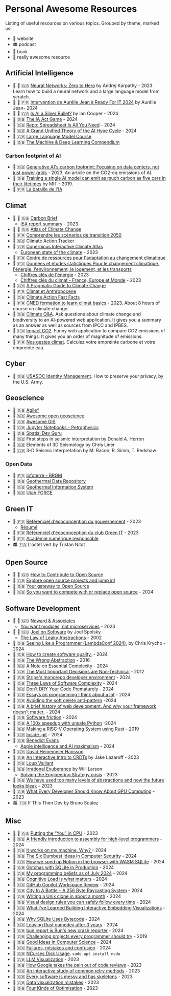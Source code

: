 # Personal Awesome Resources
Listing of useful resources on various topics.
Grouped by theme, marked as:
- :link:      website
- :radio:     podcast
- :blue_book: book
- :gem:       really awesome resource

## Artificial Intelligence
- :gem: :link:      :uk: [Neural Networks: Zero to Hero](https://github.com/karpathy/nn-zero-to-hero) by Andrej Karpathy - 2023. Learn how to build a neural network and a large language model from scratch.
- :gem: :link:      :fr: [Intervention de Aurélie Jean à Ready For IT 2024](https://www.youtube.com/watch?v=P0tKJigWj9Y) by Aurélie Jean- 2024
- :gem: :link:      :uk: [Is AI a Silver Bullet?](https://ian-cooper.writeas.com/is-ai-a-silver-bullet) by Ian Cooper - 2024
- :link:            :uk: [The IA Act Game](https://www.canva.com/design/DAGF2FfogqE/QpjWW1ghhCr_GMZT_gLJ3A/view) - 2024
- :link:            :uk: [Repo: Spreadsheet Is All You Need](https://github.com/dabochen/spreadsheet-is-all-you-need) - 2024
- :link:            :uk: [A Grand Unified Theory of the AI Hype Cycle](https://blog.glyph.im/2024/05/grand-unified-ai-hype.html) - 2024
- :link:            :uk: [Large Language Model Course](https://github.com/mlabonne/llm-course/tree/main)
- :link:            :uk: [The Machine & Deep Learning Compendium](https://oricohen.gitbook.io/machine-and-deep-learning-compendium/)

### Carbon footprint of AI
- :link:            :uk: [Generative AI's carbon footprint: Focusing on data centers, not just power grids](https://www.96layers.ai/p/generative-ai-carbon-emissions-and) - 2023. An article on the CO2-eq emissions of AI.
- :link:            :uk: [Training a single AI model can emit as much carbon as five cars in their lifetimes](https://www.technologyreview.com/2019/06/06/239031/training-a-single-ai-model-can-emit-as-much-carbon-as-five-cars-in-their-lifetimes) by MIT - 2019.
- :link:            :fr: [La bataille de l'IA](https://batailledelia.org/)

## Climat
- :gem: :link:      :uk: [Carbon Brief](https://www.carbonbrief.org/)
  - [IEA report summary](https://www.carbonbrief.org/analysis-global-co2-emissions-could-peak-as-soon-as-2023-iea-data-reveals/) - 2023
- :gem: :link:      :uk: [Atlas of Climate Change](https://factsonclimate.org/atlas)
- :link:            :fr: [Comprendre les scénarios de transition 2050](https://comprendre2050.fr/)
- :link:            :uk: [Climate Action Tracker](https://climateactiontracker.org/)
- :link:            :uk: [Copernicus Interactive Climate Atlas](https://atlas.climate.copernicus.eu/atlas)
  - [European state of the climate](https://climate.copernicus.eu/esotc/2023) - 2023
- :link:            :fr: [Centre de ressources pour l'adaptation au changement climatique](https://www.adaptation-changement-climatique.gouv.fr/)
- :link:            :fr: [Données et études statistiques Pour le changement climatique, l'énergie, l'environnement, le logement, et les transports](https://www.statistiques.developpement-durable.gouv.fr/)
  - [Chiffres clés de l'énergie](https://www.statistiques.developpement-durable.gouv.fr/edition-numerique/chiffres-cles-energie-2023/) - 2023
  - [Chiffres clés du climat - France, Europe et Monde](https://www.statistiques.developpement-durable.gouv.fr/chiffres-cles-du-climat-france-europe-et-monde-edition-2023) - 2023
- :link:            :uk: [A Pragmatic Guide to Climate Change](https://oliviercorradi.com/climate-change/)
- :link:            :fr: [Climat et Anthropocene](https://climatanthropocene.com/)
- :link:            :uk: [Climate Action Fast Facts](https://www.un.org/en/climatechange/science/key-findings)
- :link:            :fr: [CNED formation to learn climat basics](https://climat.cned.fr/formations/) - 2023. About 8 hours of course on climate change.
- :link:            :uk: [Climate Q&A](https://huggingface.co/spaces/Ekimetrics/climate-question-answering). Ask questions about climate change and biodiversity to an AI-powered web application. It gives you a summary as an answer as well as sources from IPCC and IPBES.
- :link:            :fr: [Impact CO2](https://datagir.ademe.fr/apps/impact-co2/). Funny web application to compare CO2 emissions of many things. It gives you an order of magnitude of emissions.
- :link:            :fr: [Nos gestes climat](https://nosgestesclimat.fr/). Calculez votre empreinte carbone et votre empreinte eau.

## Cyber
- :link:            :uk: [USASOC Identity Management](https://www.soc.mil/IdM/publications/IdMpubs.html). How to preserve your privacy, by the U.S. Army.

## Geoscience
- :link:            :uk: [Agile*](https://agilescientific.com/)
- :link:            :uk: [Awesome open geoscience](https://github.com/softwareunderground/awesome-open-geoscience)
- :link:            :uk: [Awesome GIS](https://github.com/sshuair/awesome-gis)
- :link:            :uk: [Jupyter Notebooks - Petrophysics](https://github.com/andymcdgeo/Petrophysics-Python-Series/tree/master)
- :link:            :uk: [Spatial Dev Guru](https://spatial-dev.guru/)
- :blue_book:       :uk: First steps in seismic interpretation by Donald A. Herron
- :blue_book:       :uk: Elements of 3D Seismology by Chris Liner
- :blue_book:       :uk: 3-D Seismic Interpretation by M. Bacon, R. Simm, T. Redshaw

### Open Data
- :link:            :fr: [Infoterre - BRGM](http://infoterre.brgm.fr/viewer/MainTileForward.do)
- :link:            :uk: [Geothermal Data Repository](https://gdr.openei.org/data_lakes)
- :link:            :uk: [Geothermal Information System](https://www.geotis.de/homepage/GeotIS-Startpage)
- :link:            :uk: [Utah FORGE](https://utahforge.com/project-data-dashboard/)

## Green IT
- :link:            :fr: [Référenciel d'écoconception du gouvernement](https://ecoresponsable.numerique.gouv.fr/publications/referentiel-general-ecoconception/) - 2023
    - [Résumé](green-it/referentiel-general-ecoconception.md)
- :link:            :fr: [Référenciel d'écoconception du club Green IT](https://club.greenit.fr/referentiel.html) - 2023
- :link:            :fr: [Académie numérique responsable](https://www.academie-nr.org/)
- :radio:           :fr: L'octet vert by Tristan Nitot

## Open Source
- :gem: :link:      :uk: [How to Contribute to Open Source](https://opensource.guide/how-to-contribute/)
- :link:            :uk: [Explore open source projects and jump in!](https://up-for-grabs.net/#/)
- :link:            :uk: [Your gateway to Open Source](https://www.verto.sh/)
- :link:            :uk: [So you want to compete with or replace open source](https://archive.md/ZQ8iE) - 2024

## Software Development
- :gem: :link:      :uk: [Neward & Associates](http://www.newardassociates.com/)
    - [You want modules, not microservices](https://blogs.newardassociates.com/blog/2023/you-want-modules-not-microservices.html) - 2023
- :gem: :link:      :uk: [Joel on Software](https://www.joelonsoftware.com/) by Joel Spolsky
    - [The Law of Leaky Abstractions](https://www.joelonsoftware.com/2002/11/11/the-law-of-leaky-abstractions/) - 2002
- :link:            :uk: [Seeing Like a Programmer (LambdaConf 2024)](https://v5.chriskrycho.com/elsewhere/seeing-like-a-programmer/), by Chris Krycho - 2024
- :link:            :uk: [How to create software quality.](https://lethain.com/quality/) - 2024
- :link:            :uk: [The Wrong Abstraction](https://sandimetz.com/blog/2016/1/20/the-wrong-abstraction) - 2016
- :link:            :uk: [A Note on Essential Complexity](https://olano.dev/blog/a-note-on-essential-complexity) - 2024
- :link:            :uk: [The Most Important Decisions are Non-Technical](https://prog21.dadgum.com/137.html) - 2012
- :link:            :uk: [Stripe's monorepo developer environment](https://blog.nelhage.com/post/stripe-dev-environment/) - 2024
- :link:            :uk: [Three Laws of Software Complexity](https://maheshba.bitbucket.io/blog/2024/05/08/2024-ThreeLaws.html) - 2024
- :link:            :uk: [Don't DRY Your Code Prematurely](https://testing.googleblog.com/2024/05/dont-dry-your-code-prematurely.html) - 2024
- :link:            :uk: [Essays on programming I think about a lot](https://www.benkuhn.net/progessays/) - 2024
- :link:            :uk: [Avoiding the soft delete anti-pattern](https://www.cultured.systems/2024/04/24/Soft-delete/) -2024
- :link:            :uk: [A brief history of web development. And why your framework doesn't matter.](https://gebna.gg/blog/brief-history-of-web-development) - 2024
- :link:            :uk: [Software friction](https://www.hillelwayne.com/post/software-friction/) - 2024
- :link:            :uk: [A 100x speedup with unsafe Python](https://yosefk.com/blog/a-100x-speedup-with-unsafe-python.html) -2024
- :link:            :uk: [Making a RISC-V Operating System using Rust](http://osblog.stephenmarz.com/index.html) - 2019
- :link:            :uk: [Inside .git](https://jvns.ca/blog/2024/01/26/inside-git/) - 2024
- :link:            :uk: [Benedict Evans](https://www.ben-evans.com/)
    - [Apple intelligence and AI maximalism](https://www.ben-evans.com/benedictevans/2024/06/20/apple-intelligence) - 2024
- :link:            :uk: [David Heinemeier Hansson](https://world.hey.com/dhh)
- :link:            :uk: [An Interactive Intro to CRDTs](https://jakelazaroff.com/words/an-interactive-intro-to-crdts/) by Jake Lazaroff - 2023
- :link:            :uk: [Loup Vaillant](https://loup-vaillant.fr/)
- :link:            :uk: [Irrational Exuberance](https://lethain.com/) by Will Larson
    - [Solving the Engineering Strategy crisis](https://lethain.com/solving-the-engineering-strategy-crisis/) - 2023
- :link:            :uk: [We have used too many levels of abstractions and now the future looks bleak](https://unixsheikh.com/articles/we-have-used-too-many-levels-of-abstractions-and-now-the-future-looks-bleak.html) - 2023
- :link:            :uk: [What Every Developer Should Know About GPU Computing](https://codeconfessions.substack.com/p/gpu-computing) - 2023
- :radio:           :fr: If This Then Dev by Bruno Soulez

## Misc
- :gem: :link:      :uk: [Putting the “You” in CPU](https://cpu.land/) - 2023
- :link:            :uk: [A friendly introduction to assembly for high-level programmers](https://shikaan.github.io/assembly/x86/guide/2024/09/08/x86-64-introduction-hello.html) - 2024
- :link:            :uk: [It works on my machine. Why? ](https://thoughtbot.com/blog/it-works-on-my-machine-why) - 2024
- :link:            :uk: [The Six Dumbest Ideas in Computer Security](https://www.ranum.com/security/computer_security/editorials/dumb/) - 2024
- :link:            :uk: [How we sped up Notion in the browser with WASM SQLite](https://www.notion.so/fr-fr/blog/how-we-sped-up-notion-in-the-browser-with-wasm-sqlite) - 2024
- :link:            :uk: [Gotchas with SQLite in Production](https://blog.pecar.me/sqlite-prod) - 2024
- :link:            :uk: [My programming beliefs as of July 2024](https://evanhahn.com/programming-beliefs-as-of-july-2024/) - 2024
- :link:            :uk: [Cognitive Load is what matters](https://github.com/zakirullin/cognitive-load) - 2024
- :link:            :uk: [GitHub Copilot Workspace Review](https://matduggan.com/reviewing-github-copilot-workspaces/) - 2024
- :link:            :uk: [City In A Bottle – A 256 Byte Raycasting System](https://frankforce.com/city-in-a-bottle-a-256-byte-raycasting-system/) - 2024
- :link:            :uk: [Writing a Unix clone in about a month](https://drewdevault.com/2024/05/24/2024-05-24-Bunnix.html) - 2024
- :link:            :uk: [Visual design rules you can safely follow every time](https://anthonyhobday.com/sideprojects/saferules/) - 2024
- :link:            :uk: [What I've Learned Building Interactive Embedding Visualizations](https://cprimozic.net/blog/building-embedding-visualizations-from-user-profiles/) - 2024
- :link:            :uk: [Why SQLite Uses Bytecode](https://sqlite.org/draft/whybytecode.html) - 2024
- :link:            :uk: [Leaving Rust gamedev after 3 years](https://loglog.games/blog/leaving-rust-gamedev/#once-you-get-good-at-rust-all-of-these-problems-will-go-away) - 2024
- :link:            :uk: [bun.report is Bun's new crash reporter](https://bun.sh/blog/bun-report-is-buns-new-crash-reporter) - 2024
- :link:            :uk: [Challenging projects every programmer should try](https://austinhenley.com/blog/challengingprojects.html) - 2019
- :link:            :uk: [Good Ideas in Computer Science](https://danielchasehooper.com/posts/good-ideas-in-cs/) - 2024
- :link:            :uk: [Failures, mistakes and confusion](https://blog.ignaskiela.eu/failures-mistakes-confusion.html) - 2024
- :link:            :uk: [NCurses Disk Usage](https://dev.yorhel.nl/ncdu). `sudo apt install ncdu`
- :link:            :uk: [LLM Visualization](https://bbycroft.net/llm) - 2023
- :link:            :uk: [How Google takes the pain out of code reviews](https://read.engineerscodex.com/p/how-google-takes-the-pain-out-of) - 2023
- :link:            :uk: [An interactive study of common retry methods](https://encore.dev/blog/retries) - 2023
- :link:            :uk: [Every software is messy and has skeletons](https://vadimkravcenko.com/shorts/every-app-has-its-skeletons/) - 2023
- :link:            :uk: [Data visualization mistakes](https://github.com/cxli233/FriendsDontLetFriends) - 2023
- :link:            :uk: [Four Kinds of Optimisation](https://tratt.net/laurie/blog/2023/four_kinds_of_optimisation.html) - 2023
